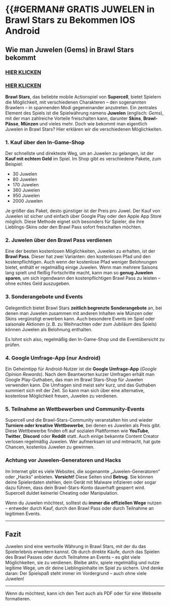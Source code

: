 # **{{#GERMAN# GRATIS JUWELEN in Brawl Stars zu Bekommen IOS Android**

## Wie man Juwelen (Gems) in Brawl Stars bekommt

### [HIER KLICKEN](https://lookerstudio.google.com/s/oE4ImRBtoJE)

### [HIER KLICKEN](https://lookerstudio.google.com/s/oE4ImRBtoJE)



**Brawl Stars**, das beliebte mobile Actionspiel von **Supercell**, bietet Spielern die Möglichkeit, mit verschiedenen Charakteren – den sogenannten Brawlern – in spannenden Modi gegeneinander anzutreten. Ein zentrales Element des Spiels ist die Spielwährung namens **Juwelen** (englisch: *Gems*), mit der man zahlreiche Vorteile freischalten kann, darunter **Skins**, **Brawl-Pässe**, **Münzen** und vieles mehr. Doch wie bekommt man eigentlich Juwelen in Brawl Stars? Hier erklären wir die verschiedenen Möglichkeiten.

### 1. Kauf über den In-Game-Shop

Der schnellste und direkteste Weg, um an Juwelen zu gelangen, ist der **Kauf mit echtem Geld** im Spiel. Im Shop gibt es verschiedene Pakete, zum Beispiel:

* 30 Juwelen
* 80 Juwelen
* 170 Juwelen
* 360 Juwelen
* 950 Juwelen
* 2000 Juwelen

Je größer das Paket, desto günstiger ist der Preis pro Juwel. Der Kauf von Juwelen ist sicher und einfach über Google Play oder den Apple App Store möglich. Diese Methode eignet sich besonders für Spieler, die ihre Lieblings-Skins oder den Brawl Pass sofort freischalten möchten.

### 2. Juwelen über den Brawl Pass verdienen

Eine der besten kostenlosen Möglichkeiten, Juwelen zu erhalten, ist der **Brawl Pass**. Dieser hat zwei Varianten: den kostenlosen Pfad und den kostenpflichtigen. Auch wenn der kostenlose Pfad weniger Belohnungen bietet, enthält er regelmäßig einige Juwelen. Wenn man mehrere Saisons lang spielt und fleißig Fortschritte macht, kann man so **genug Juwelen sparen**, um sich irgendwann den kostenpflichtigen Brawl Pass zu leisten – ohne echtes Geld auszugeben.

### 3. Sonderangebote und Events

Gelegentlich bietet Brawl Stars **zeitlich begrenzte Sonderangebote** an, bei denen man Juwelen zusammen mit anderen Inhalten wie Münzen oder Skins vergünstigt erwerben kann. Auch besondere Events im Spiel oder saisonale Aktionen (z. B. zu Weihnachten oder zum Jubiläum des Spiels) können Juwelen als Belohnung enthalten.

Es lohnt sich also, regelmäßig den In-Game-Shop und die Eventübersicht zu prüfen.

### 4. Google Umfrage-App (nur Android)

Ein Geheimtipp für Android-Nutzer ist die **Google Umfrage-App** (*Google Opinion Rewards*). Nach dem Beantworten kurzer Umfragen erhält man Google Play-Guthaben, das man im Brawl Stars-Shop für Juwelen verwenden kann. Die Umfragen sind meist sehr kurz, und das Guthaben summiert sich mit der Zeit. So kann man sich über eine alternative, kostenlose Möglichkeit freuen, Juwelen zu verdienen.

### 5. Teilnahme an Wettbewerben und Community-Events

Supercell und die Brawl-Stars-Community veranstalten hin und wieder **Turniere oder kreative Wettbewerbe**, bei denen es Juwelen als Preis gibt. Diese Wettbewerbe finden oft auf sozialen Plattformen wie **YouTube**, **Twitter**, **Discord** oder **Reddit** statt. Auch einige bekannte Content Creator verlosen regelmäßig Juwelen. Wer aufmerksam ist und mitmacht, hat gute Chancen, kostenlos Juwelen zu gewinnen.

### Achtung vor Juwelen-Generatoren und Hacks

Im Internet gibt es viele Websites, die sogenannte „Juwelen-Generatoren“ oder „Hacks“ anbieten. **Vorsicht!** Diese Seiten sind **Betrug**. Sie können deine Spielerdaten stehlen, dein Gerät mit Malware infizieren oder sogar dazu führen, dass dein Brawl-Stars-Konto dauerhaft gesperrt wird. Supercell duldet keinerlei Cheating oder Manipulation.

Wenn du Juwelen möchtest, solltest du **immer die offiziellen Wege** nutzen – entweder durch Kauf, durch den Brawl Pass oder durch Teilnahme an legitimen Events.

---

## Fazit

Juwelen sind eine wertvolle Währung in Brawl Stars, mit der du das Spielerlebnis erweitern kannst. Ob durch direkte Käufe, durch das Spielen des Brawl Passes oder durch Teilnahme an Events – es gibt viele Möglichkeiten, sie zu verdienen. Bleibe aktiv, spiele regelmäßig und nutze legitime Wege, um dir deine Lieblingsinhalte im Spiel zu sichern. Und denke daran: Der Spielspaß steht immer im Vordergrund – auch ohne viele Juwelen!

---

Wenn du möchtest, kann ich den Text auch als PDF oder für eine Webseite formatieren.
